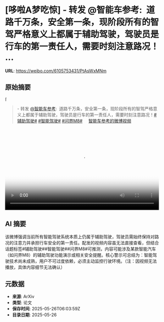 # [哆啦A梦吃惊] - 转发 @智能车参考:&ensp;道路千万条，安全第一条，现阶段所有的智驾严格意义上都属于辅助驾驶，驾驶员是行车的第一责任人，需要时刻注意路况！ ...

**URL**: https://weibo.com/6105753431/PtAsWxMNm

## 原始摘要

<span class="url-icon"><img alt="[哆啦A梦吃惊]" src="https://h5.sinaimg.cn/m/emoticon/icon/doraemon/dr_01chijing-31d5542cca.png" style="width:1em; height:1em;" referrerpolicy="no-referrer"></span><br><blockquote> - 转发 <a href="https://weibo.com/7598386911" target="_blank">@智能车参考</a>: 道路千万条，安全第一条，现阶段所有的智驾严格意义上都属于辅助驾驶，驾驶员是行车的第一责任人，需要时刻注意路况！﻿<a href="https://m.weibo.cn/search?containerid=231522type%3D1%26t%3D10%26q%3D%23%E8%BE%85%E5%8A%A9%E9%A9%BE%E9%A9%B6%23" data-hide=""><span class="surl-text">#辅助驾驶#</span></a> ﻿<a href="https://m.weibo.cn/search?containerid=231522type%3D1%26t%3D10%26q%3D%23%E6%99%BA%E8%83%BD%E9%A9%BE%E9%A9%B6%23&amp;isnewpage=1" data-hide=""><span class="surl-text">#智能驾驶#</span></a> ﻿<a href="https://m.weibo.cn/search?containerid=231522type%3D1%26t%3D10%26q%3D%23%E9%97%AE%E7%95%8CM8%23&amp;extparam=%23%E9%97%AE%E7%95%8CM8%23" data-hide=""><span class="surl-text">#问界M8#</span></a> <a href="https://video.weibo.com/show?fid=1034:5170508464062507" data-hide=""><span class="url-icon"><img style="width: 1rem;height: 1rem" src="https://h5.sinaimg.cn/upload/2015/09/25/3/timeline_card_small_video_default.png" referrerpolicy="no-referrer"></span><span class="surl-text">智能车参考的微博视频</span></a> </blockquote><br clear="both"><div style="clear: both"></div><video controls="controls" poster="https://tvax2.sinaimg.cn/orj480/008ie3xBgy1i1spwifbmnj30u0140qmo.jpg" style="width: 100%"><source src="https://f.video.weibocdn.com/o0/yVu51E1Jlx08oxEr6AKY01041200dLPI0E010.mp4?label=mp4_720p&amp;template=720x1280.24.0&amp;ori=0&amp;ps=1CwnkDw1GXwCQx&amp;Expires=1748242871&amp;ssig=Fq2ZS7sNl3&amp;KID=unistore,video"><source src="https://f.video.weibocdn.com/o0/3bI1CJPnlx08oxEwmApW010412008UNh0E010.mp4?label=mp4_hd&amp;template=540x960.24.0&amp;ori=0&amp;ps=1CwnkDw1GXwCQx&amp;Expires=1748242871&amp;ssig=pr4LiItiXO&amp;KID=unistore,video"><source src="https://f.video.weibocdn.com/o0/wWszcYs1lx08oxEqXdOo010412004WT20E010.mp4?label=mp4_ld&amp;template=360x640.24.0&amp;ori=0&amp;ps=1CwnkDw1GXwCQx&amp;Expires=1748242871&amp;ssig=pQWrn7NKd%2F&amp;KID=unistore,video"><p>视频无法显示，请前往<a href="https://video.weibo.com/show?fid=1034%3A5170508464062507" target="_blank" rel="noopener noreferrer">微博视频</a>观看。</p></video>

## AI 摘要

该微博强调当前所有智能驾驶系统本质上仍属于辅助驾驶，驾驶员需始终保持对路况的注意力并承担行车安全的第一责任。配发的视频内容虽无法直接查看，但结合话题标签#辅助驾驶##智能驾驶##问界M8#可推测，内容可能涉及某款智能汽车（如问界M8）的辅助驾驶功能演示或相关安全提醒。核心警示可总结为：智能驾驶技术尚未成熟，用户不可过度依赖，必须主动监控行驶环境。（注：因视频无法播放，具体内容细节无法确认）

## 元数据

- **来源**: ArXiv
- **类型**: 论文
- **保存时间**: 2025-05-26T06:03:59Z
- **目录日期**: 2025-05-26

